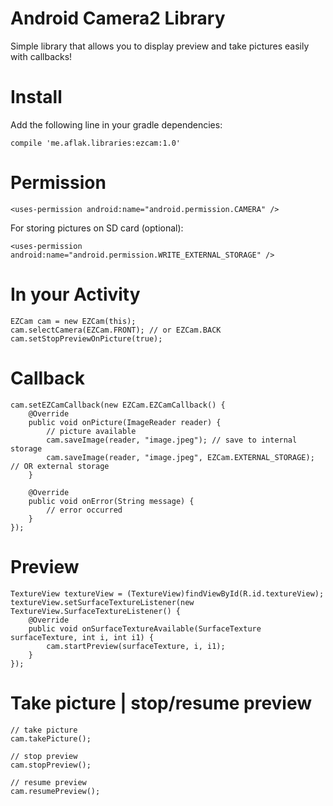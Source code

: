 # Android Camera2 Library
Simple library that allows you to display preview and take pictures easily with callbacks!

# Install

Add the following line in your gradle dependencies:

	compile 'me.aflak.libraries:ezcam:1.0'
	
# Permission

	<uses-permission android:name="android.permission.CAMERA" />

For storing pictures on SD card (optional):  
```
<uses-permission android:name="android.permission.WRITE_EXTERNAL_STORAGE" />
```
  
# In your Activity

    EZCam cam = new EZCam(this);
    cam.selectCamera(EZCam.FRONT); // or EZCam.BACK
    cam.setStopPreviewOnPicture(true);
  
# Callback

	cam.setEZCamCallback(new EZCam.EZCamCallback() {
	    @Override
	    public void onPicture(ImageReader reader) {
	        // picture available
	        cam.saveImage(reader, "image.jpeg"); // save to internal storage
	        cam.saveImage(reader, "image.jpeg", EZCam.EXTERNAL_STORAGE); // OR external storage
	    }
	
	    @Override
	    public void onError(String message) {
	        // error occurred
	    }
	});
	
# Preview

	TextureView textureView = (TextureView)findViewById(R.id.textureView);
	textureView.setSurfaceTextureListener(new TextureView.SurfaceTextureListener() {
	    @Override
	    public void onSurfaceTextureAvailable(SurfaceTexture surfaceTexture, int i, int i1) {
	        cam.startPreview(surfaceTexture, i, i1);
	    }
	});
	
# Take picture | stop/resume preview

	// take picture
	cam.takePicture();
	
	// stop preview
	cam.stopPreview();
	
	// resume preview
	cam.resumePreview();


